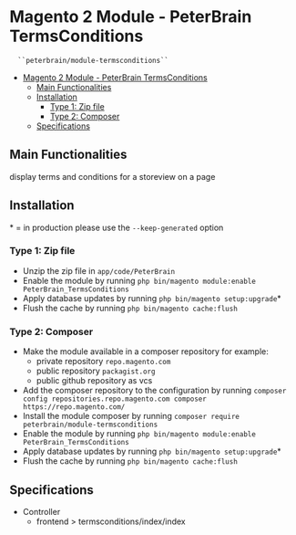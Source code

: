 # Magento 2 Module - PeterBrain TermsConditions

      ``peterbrain/module-termsconditions``

- [Magento 2 Module - PeterBrain TermsConditions](#magento-2-module---peterbrain-termsconditions)
  - [Main Functionalities](#main-functionalities)
  - [Installation](#installation)
    - [Type 1: Zip file](#type-1-zip-file)
    - [Type 2: Composer](#type-2-composer)
  - [Specifications](#specifications)

## Main Functionalities

display terms and conditions for a storeview on a page

## Installation

\* = in production please use the `--keep-generated` option

### Type 1: Zip file

- Unzip the zip file in `app/code/PeterBrain`
- Enable the module by running `php bin/magento module:enable PeterBrain_TermsConditions`
- Apply database updates by running `php bin/magento setup:upgrade`\*
- Flush the cache by running `php bin/magento cache:flush`

### Type 2: Composer

- Make the module available in a composer repository for example:
  - private repository `repo.magento.com`
  - public repository `packagist.org`
  - public github repository as vcs
- Add the composer repository to the configuration by running `composer config repositories.repo.magento.com composer https://repo.magento.com/`
- Install the module composer by running `composer require peterbrain/module-termsconditions`
- Enable the module by running `php bin/magento module:enable PeterBrain_TermsConditions`
- Apply database updates by running `php bin/magento setup:upgrade`\*
- Flush the cache by running `php bin/magento cache:flush`

## Specifications

- Controller
  - frontend > termsconditions/index/index
